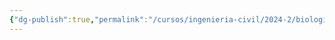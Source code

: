 ```yaml
---
{"dg-publish":true,"permalink":"/cursos/ingenieria-civil/2024-2/biologia-de-organismos-y-comunidades/1-origen-de-la-vida-y-diversidad-de-organismos/1-4-diversidad-de-plantas/1-reino-plantae/2-subreino-viridiplantae/3-superdivision-tracheophyta/3-division-spermatophyta/3-division-spermatophyta/"}
---
```


